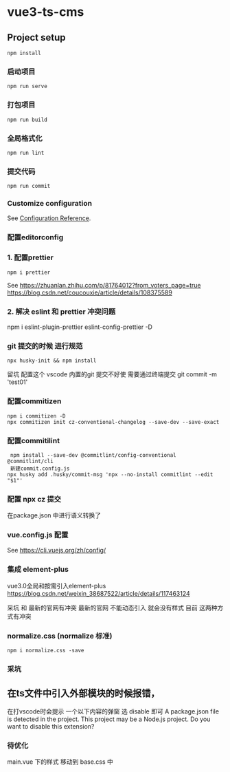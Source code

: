 # vue3-ts-cms

## Project setup

```
npm install
```

### 启动项目

```
npm run serve
```

### 打包项目

```
npm run build
```

### 全局格式化

```
npm run lint
```
### 提交代码

```
npm run commit
```

### Customize configuration

See [Configuration Reference](https://cli.vuejs.org/config/).

### 配置editorconfig


### 1. 配置prettier

```
npm i prettier 
```
See https://zhuanlan.zhihu.com/p/81764012?from_voters_page=true
https://blog.csdn.net/coucouxie/article/details/108375589

### 2. 解决 eslint 和 prettier 冲突问题
npm i eslint-plugin-prettier eslint-config-prettier -D


### git 提交的时候 进行规范
```
npx husky-init && npm install
```
留坑 配置这个 vscode 内置的git 提交不好使
需要通过终端提交
git commit -m 'test01'

### 配置commitizen
```
npm i commitizen -D
npx commitizen init cz-conventional-changelog --save-dev --save-exact
```

### 配置commitilint
```
 npm install --save-dev @commitlint/config-conventional @commitlint/cli
 新建commit.config.js
npx husky add .husky/commit-msg 'npx --no-install commitlint --edit "$1"'
```

### 配置 npx cz 提交
在package.json 中进行语义转换了


### vue.config.js 配置
See https://cli.vuejs.org/zh/config/

### 集成 element-plus
vue3.0全局和按需引入element-plus
https://blog.csdn.net/weixin_38687522/article/details/117463124

采坑 和 最新的官网有冲突
最新的官网 不能动态引入 就会没有样式
目前 这两种方式有冲突

### normalize.css (normalize 标准)
```
npm i normalize.css -save
```


### 采坑
## 在ts文件中引入外部模块的时候报错，
在打vscode时会提示 一个以下内容的弹窗 选 disable 即可
A package.json file is detected in the project. This project may be a Node.js project. Do you want to disable this extension?



### 待优化
main.vue 下的样式 移动到 base.css 中
